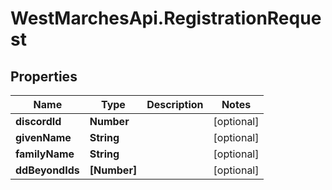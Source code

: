 # WestMarchesApi.RegistrationRequest

## Properties

Name | Type | Description | Notes
------------ | ------------- | ------------- | -------------
**discordId** | **Number** |  | [optional] 
**givenName** | **String** |  | [optional] 
**familyName** | **String** |  | [optional] 
**ddBeyondIds** | **[Number]** |  | [optional] 


